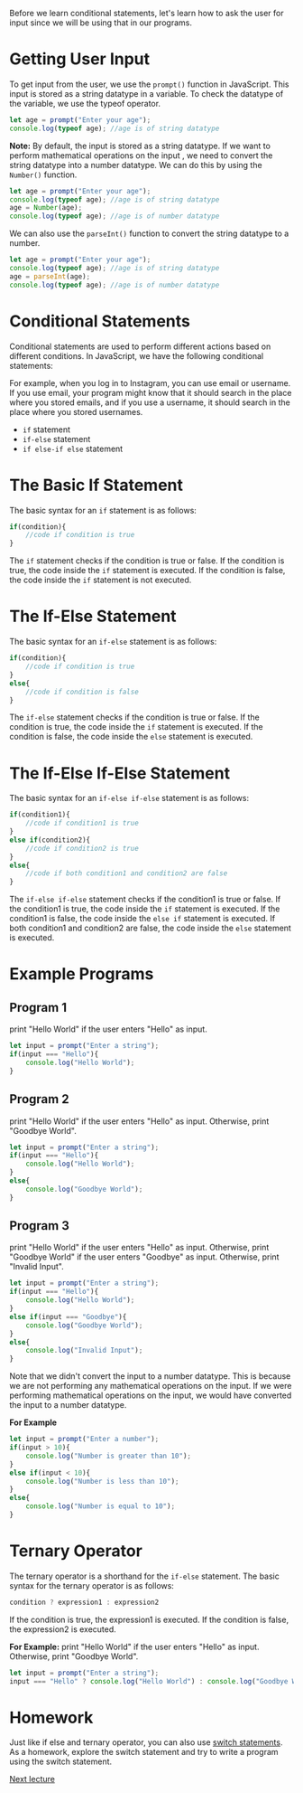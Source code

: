 Before we learn conditional statements, let's learn how to ask the user for input since we will be using that in our programs.

# Getting User Input
To get input from the user, we use the `prompt()` function in JavaScript. This input is stored as a string datatype in a variable. To check the datatype of the variable, we use the typeof operator.
```js
let age = prompt("Enter your age");
console.log(typeof age); //age is of string datatype
```
**Note:** By default, the input is stored as a string datatype. If we want to perform mathematical operations on the input , we need to convert the string datatype into a number datatype. We can do this by using the `Number()` function.
```js
let age = prompt("Enter your age");
console.log(typeof age); //age is of string datatype
age = Number(age);
console.log(typeof age); //age is of number datatype
```
We can also use the `parseInt()` function to convert the string datatype to a number.
```js
let age = prompt("Enter your age");
console.log(typeof age); //age is of string datatype
age = parseInt(age);
console.log(typeof age); //age is of number datatype
```

# Conditional Statements
Conditional statements are used to perform different actions based on different conditions. In JavaScript, we have the following conditional statements:

For example, when you log in to Instagram, you can use email or username. If you use email, your program might know that it should search in the place where you stored emails, and if you use a username, it should search in the place where you stored usernames.

* `if` statement
* `if-else` statement
* `if else-if else` statement
  
# The Basic If Statement
The basic syntax for an `if` statement is as follows:
```js
if(condition){
    //code if condition is true
}
```
The `if` statement checks if the condition is true or false. If the condition is true, the code inside the `if` statement is executed. If the condition is false, the code inside the `if` statement is not executed.

# The If-Else Statement
The basic syntax for an `if-else` statement is as follows:
```js
if(condition){
    //code if condition is true
}
else{
    //code if condition is false
}
```
The `if-else` statement checks if the condition is true or false. If the condition is true, the code inside the `if` statement is executed. If the condition is false, the code inside the `else` statement is executed.

# The If-Else If-Else Statement
The basic syntax for an `if-else if-else` statement is as follows:
```js
if(condition1){
    //code if condition1 is true
}
else if(condition2){
    //code if condition2 is true
}
else{
    //code if both condition1 and condition2 are false
}
```
The `if-else if-else` statement checks if the condition1 is true or false. If the condition1 is true, the code inside the `if` statement is executed. If the condition1 is false, the code inside the `else if` statement is executed. If both condition1 and condition2 are false, the code inside the `else` statement is executed.

# Example Programs
## Program 1
print "Hello World" if the user enters "Hello" as input.
```js
let input = prompt("Enter a string");
if(input === "Hello"){
    console.log("Hello World");
}
```
## Program 2
print "Hello World" if the user enters "Hello" as input. Otherwise, print "Goodbye World".
```js
let input = prompt("Enter a string");
if(input === "Hello"){
    console.log("Hello World");
}
else{
    console.log("Goodbye World");
}
```
## Program 3
print "Hello World" if the user enters "Hello" as input. Otherwise, print "Goodbye World" if the user enters "Goodbye" as input. Otherwise, print "Invalid Input".
```js
let input = prompt("Enter a string");
if(input === "Hello"){
    console.log("Hello World");
}
else if(input === "Goodbye"){
    console.log("Goodbye World");
}
else{
    console.log("Invalid Input");
}
```
Note that we didn't convert the input to a number datatype. This is because we are not performing any mathematical operations on the input. If we were performing mathematical operations on the input, we would have converted the input to a number datatype.

**For Example**
```js
let input = prompt("Enter a number");
if(input > 10){
    console.log("Number is greater than 10");
}
else if(input < 10){
    console.log("Number is less than 10");
}
else{
    console.log("Number is equal to 10");
}
```

# Ternary Operator
The ternary operator is a shorthand for the `if-else` statement. The basic syntax for the ternary operator is as follows:
```js
condition ? expression1 : expression2
```
If the condition is true, the expression1 is executed. If the condition is false, the expression2 is executed.

**For Example:**
print "Hello World" if the user enters "Hello" as input. Otherwise, print "Goodbye World".
```js
let input = prompt("Enter a string");
input === "Hello" ? console.log("Hello World") : console.log("Goodbye World");
```
# Homework
Just like if else and ternary operator, you can also use [switch statements](https://www.w3schools.com/js/js_switch.asp). As a homework, explore the switch statement and try to write a program using the switch statement.

[Next lecture](https://replit.com/@codewithharry/08Chapter2PS?v=1)
